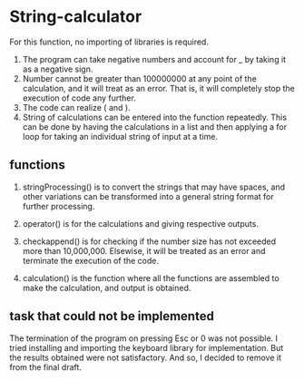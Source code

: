# String-calculator

For this function, no importing of libraries is required.
1. The program can take negative numbers and account for _ by taking it as a negative sign.
2. Number cannot be greater than 100000000 at any point of the calculation, and it will treat as an error. That is, it will completely stop the execution of code any further.
3. The code can realize ( and ).
4. String of calculations can be entered into the function repeatedly. This can be done by having the calculations in a list and then applying a for loop for taking an individual string of input at a time.

## functions

1. stringProcessing() is to convert the strings that may have spaces, and other variations can be transformed into a general string format for further processing.

2. operator() is for the calculations and giving respective outputs.

3. checkappend() is for checking if the number size has not exceeded more than 10,000,000. Elsewise, it will be treated as an error and terminate the execution of the code.

4. calculation() is the function where all the functions are assembled to make the calculation, and output is obtained.

## task that could not be implemented
The termination of the program on pressing Esc or 0 was not possible. I tried installing and importing the keyboard library for implementation. But the results obtained were not satisfactory. And so, I decided to remove it from the final draft.
